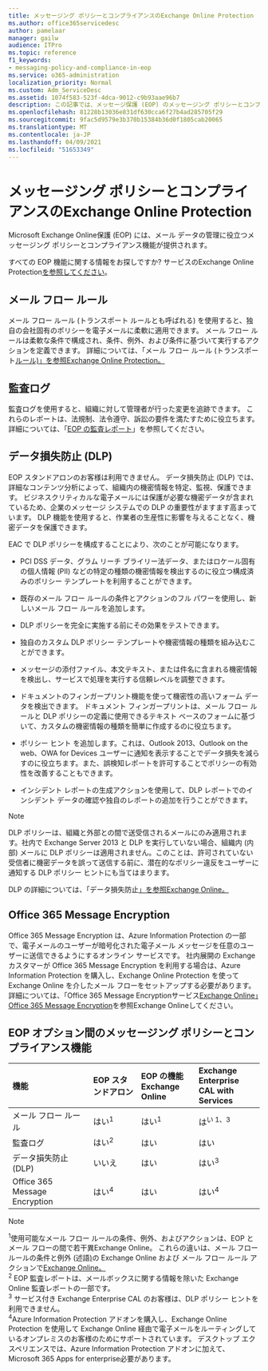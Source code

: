 ```yaml
---
title: メッセージング ポリシーとコンプライアンスのExchange Online Protection
ms.author: office365servicedesc
author: pamelaar
manager: gailw
audience: ITPro
ms.topic: reference
f1_keywords:
- messaging-policy-and-compliance-in-eop
ms.service: o365-administration
localization_priority: Normal
ms.custom: Adm_ServiceDesc
ms.assetid: 1074f583-523f-4dca-9012-c9b93aae96b7
description: この記事では、メッセージ保護 (EOP) のメッセージング ポリシーとコンプライアンスMicrosoft Exchange Online説明します。
ms.openlocfilehash: 81228b13036e831df630cca6f27b4ad285705f29
ms.sourcegitcommit: 9fac5d9579e3b370b15384b36d0f1805cab20065
ms.translationtype: MT
ms.contentlocale: ja-JP
ms.lasthandoff: 04/09/2021
ms.locfileid: "51653349"
---
```

# <a name="messaging-policy-and-compliance-in-exchange-online-protection"></a>メッセージング ポリシーとコンプライアンスのExchange Online Protection

Microsoft Exchange Online保護 (EOP) には、メール データの管理に役立つメッセージング ポリシーとコンプライアンス機能が提供されます。

すべての EOP 機能に関する情報をお探しですか? サービスのExchange Online Protection[を参照してください](exchange-online-protection-service-description.md)。

## <a name="mail-flow-rules"></a>メール フロー ルール

メール フロー ルール (トランスポート ルールとも呼ばれる) を使用すると、独自の会社固有のポリシーを電子メールに柔軟に適用できます。 メール フロー ルールは柔軟な条件で構成され、条件、例外、および条件に基づいて実行するアクションを定義できます。 詳細については、「メール フロー ルール (トランスポート[ルール)」を参照Exchange Online Protection。](/microsoft-365/security/office-365-security/mail-flow-rules-transport-rules-0)

## <a name="audit-logging"></a>監査ログ

監査ログを使用すると、組織に対して管理者が行った変更を追跡できます。 これらのレポートは、法規制、法令遵守、訴訟の要件を満たすために役立ちます。 詳細については、「[EOP の監査レポート](/microsoft-365/security/office-365-security/auditing-reports-in-eop)」を参照してください。

## <a name="data-loss-prevention-dlp"></a>データ損失防止 (DLP)

EOP スタンドアロンのお客様は利用できません。 データ損失防止 (DLP) では、詳細なコンテンツ分析によって、組織内の機密情報を特定、監視、保護できます。 ビジネスクリティカルな電子メールには保護が必要な機密データが含まれているため、企業のメッセージ システムでの DLP の重要性がますます高まっています。 DLP 機能を使用すると、作業者の生産性に影響を与えることなく、機密データを保護できます。

EAC で DLP ポリシーを構成することにより、次のことが可能になります。

- PCI DSS データ、グラム リーチ ブライリー法データ、またはロケール固有の個人情報 (PII) などの特定の種類の機密情報を検出するのに役立つ構成済みのポリシー テンプレートを利用することができます。

- 既存のメール フロー ルールの条件とアクションのフル パワーを使用し、新しいメール フロー ルールを追加します。

- DLP ポリシーを完全に実施する前にその効果をテストできます。

- 独自のカスタム DLP ポリシー テンプレートや機密情報の種類を組み込むことができます。

- メッセージの添付ファイル、本文テキスト、または件名に含まれる機密情報を検出し、サービスで処理を実行する信頼レベルを調整できます。

- ドキュメントのフィンガープリント機能を使って機密性の高いフォーム データを検出できます。 ドキュメント フィンガープリントは、メール フロー ルールと DLP ポリシーの定義に使用できるテキスト ベースのフォームに基づいて、カスタムの機密情報の種類を簡単に作成するのに役立ちます。

- ポリシー ヒント を追加します。これは、Outlook 2013、Outlook on the web、OWA for Devices ユーザーに通知を表示することでデータ損失を減らすのに役立ちます。また、誤検知レポートを許可することでポリシーの有効性を改善することもできます。

- インシデント レポートの生成アクションを使用して、DLP レポートでのインシデント データの確認や独自のレポートの追加を行うことができます。

> [!NOTE]
> DLP ポリシーは、組織と外部との間で送受信されるメールにのみ適用されます。社内で Exchange Server 2013 と DLP を実行していない場合、組織内 (内部) メールに DLP ポリシーは適用されません。このことは、許可されていない受信者に機密データを誤って送信する前に、潜在的なポリシー違反をユーザーに通知する DLP ポリシー ヒントにも当てはまります。

DLP の詳細については、「データ損失防止[」を参照Exchange Online。](/exchange/security-and-compliance/data-loss-prevention/data-loss-prevention)

## <a name="office-365-message-encryption"></a>Office 365 Message Encryption

Office 365 Message Encryption は、Azure Information Protection の一部で、電子メールのユーザーが暗号化された電子メール メッセージを任意のユーザーに送信できるようにするオンライン サービスです。 社内展開の Exchange カスタマーが Office 365 Message Encryption を利用する場合は、Azure Information Protection を購入し、Exchange Online Protection を使って Exchange Online を介したメール フローをセットアップする必要があります。 詳細については、「Office 365 Message Encryptionサービス[Exchange Online」Office 365 Message Encryption](../exchange-online-service-description/message-policy-and-compliance.md#office-365-message-encryption)を参照Exchange Onlineしてください。

## <a name="messaging-policy-and-compliance-features-across-eop-options"></a>EOP オプション間のメッセージング ポリシーとコンプライアンス機能

| 機能 | EOP スタンドアロン | EOP の機能 <br/> Exchange Online | Exchange Enterprise <br/> CAL with Services |
|:-----|:-----|:-----|:-----|
|メール フロー ルール|はい<sup>1</sup>|はい<sup>1</sup>|は<sup>い 1、3</sup>|
|監査ログ|はい<sup>2</sup>|はい|はい|
|データ損失防止 (DLP)|いいえ|はい|はい<sup>3</sup>|
|Office 365 Message Encryption|はい<sup>4</sup>|はい|はい<sup>4</sup>|

> [!NOTE]
> <sup>1</sup>使用可能なメール フロー ルールの条件、例外、およびアクションは、EOP とメール フローの間で若干異Exchange Online。 これらの違いは、メール フロー ルールの条件と例外 (述語[)](/Exchange/security-and-compliance/mail-flow-rules/conditions-and-exceptions)の Exchange Online および メール フロー ルール アクションで[Exchange Online。](/Exchange/security-and-compliance/mail-flow-rules/mail-flow-rule-actions) <br/>
> <sup>2</sup> EOP 監査レポートは、メールボックスに関する情報を除いた Exchange Online 監査レポートの一部です。<br/>
> <sup>3</sup> サービス付き Exchange Enterprise CAL のお客様は、DLP ポリシー ヒントを利用できません。<br/>
> <sup>4</sup>Azure Information Protection アドオンを購入し、Exchange Online Protection を使用して Exchange Online 経由で電子メールをルーティングしているオンプレミスのお客様のためにサポートされています。 デスクトップ エクスペリエンスでは、Azure Information Protection アドオンに加えて、Microsoft 365 Apps for enterprise必要があります。 <br/>